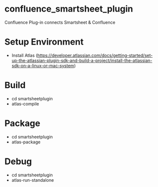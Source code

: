 # confluence_smartsheet_plugin
Confluence Plug-in connects Smartsheet &amp; Confluence

# Setup Environment
* Install Atlas (https://developer.atlassian.com/docs/getting-started/set-up-the-atlassian-plugin-sdk-and-build-a-project/install-the-atlassian-sdk-on-a-linux-or-mac-system)

# Build
* cd smartsheetplugin
* atlas-compile

# Package
* cd smartsheetplugin
* atlas-package

# Debug
* cd smartsheetplugin
* atlas-run-standalone

